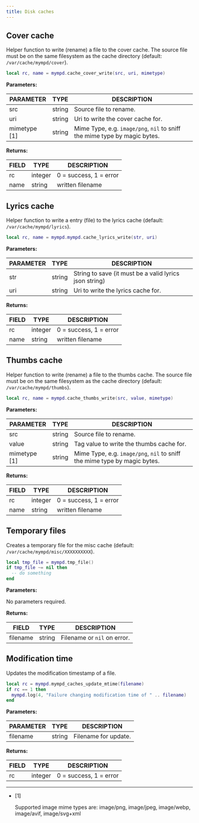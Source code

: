 ```yaml
---
title: Disk caches
---
```


## Cover cache

Helper function to write (rename) a file to the cover cache. The source file must be on the same filesystem as the cache directory (default: `/var/cache/mympd/cover`).

```lua
local rc, name = mympd.cache_cover_write(src, uri, mimetype)
```

**Parameters:**

| PARAMETER | TYPE | DESCRIPTION |
| --------- | ---- | ----------- |
| src | string | Source file to rename. |
| uri | string | Uri to write the cover cache for. |
| mimetype [1] | string | Mime Type, e.g. `image/png`, `nil` to sniff the mime type by magic bytes. |

**Returns:**

| FIELD | TYPE | DESCRIPTION |
| ----- | ---- | ----------- |
| rc | integer | 0 = success, 1 = error |
| name | string | written filename |

## Lyrics cache

Helper function to write a entry (file) to the lyrics cache (default: `/var/cache/mympd/lyrics`).

```lua
local rc, name = mympd.mympd.cache_lyrics_write(str, uri)
```

**Parameters:**

| PARAMETER | TYPE | DESCRIPTION |
| --------- | ---- | ----------- |
| str | string | String to save (it must be a valid lyrics json string) |
| uri | string | Uri to write the lyrics cache for. |

**Returns:**

| FIELD | TYPE | DESCRIPTION |
| ----- | ---- | ----------- |
| rc | integer | 0 = success, 1 = error |
| name | string | written filename |

## Thumbs cache

Helper function to write (rename) a file to the thumbs cache. The source file must be on the same filesystem as the cache directory (default: `/var/cache/mympd/thumbs`).

```lua
local rc, name = mympd.cache_thumbs_write(src, value, mimetype)
```

**Parameters:**

| PARAMETER | TYPE | DESCRIPTION |
| --------- | ---- | ----------- |
| src | string | Source file to rename. |
| value | string | Tag value to write the thumbs cache for. |
| mimetype [1] | string | Mime Type, e.g. `image/png`, `nil` to sniff the mime type by magic bytes. |

**Returns:**

| FIELD | TYPE | DESCRIPTION |
| ----- | ---- | ----------- |
| rc | integer | 0 = success, 1 = error |
| name | string | written filename |

## Temporary files

Creates a temporary file for the misc cache (default: `/var/cache/mympd/misc/XXXXXXXXXX`).

```lua
local tmp_file = mympd.tmp_file()
if tmp_file ~= nil then
  -- do something
end
```

**Parameters:**

No parameters required.

**Returns:**

| FIELD | TYPE | DESCRIPTION |
| ----- | ---- | ----------- |
| filename | string | Filename or `nil` on error. |

## Modification time

Updates the modification timestamp of a file.

```lua
local rc = mympd.mympd_caches_update_mtime(filename)
if rc == 1 then
  mympd.log(4, "Failure changing modification time of " .. filename)
end
```

**Parameters:**

| PARAMETER | TYPE | DESCRIPTION |
| --------- | ---- | ----------- |
| filename | string | Filename for update. |

**Returns:**

| FIELD | TYPE | DESCRIPTION |
| ----- | ---- | ----------- |
| rc | integer | 0 = success, 1 = error |

***

- [1]

  Supported image mime types are: image/png, image/jpeg, image/webp, image/avif, image/svg+xml
